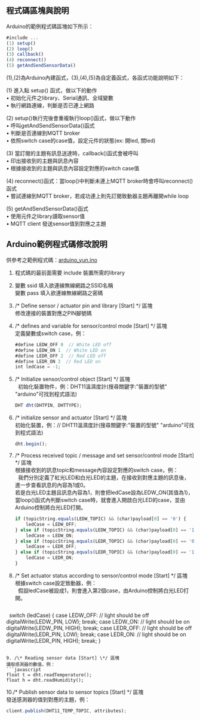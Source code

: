 <!--![ARDUINO YÚN](https://github.com/skellroyal/scratchx/blob/gh-pages/arduinoSampleCode/arduino_yun.jpg)
Source: https://store.arduino.cc/usa/arduino-yun*/-->

## 程式碼區塊與說明  

Arduino的範例程式碼區塊如下所示：  
```javascript
#include ...
(1) setup()
(2) loop()
(3) callback()
(4) reconnect()
(5) getAndSendSensorData()
```  
(1),(2)為Arduino內建函式，(3),(4),(5)為自定義函式，各函式功能說明如下：  

(1) 進入點 setup() 函式，做以下的動作  
    • 初始化元件之library、Serial通訊、全域變數  
    • 執行網路連線，判斷是否已連上網路  

(2) setup()執行完後會重複執行loop()函式，做以下動作  
    • 呼叫getAndSendSensorData()函式  
    • 判斷是否連線到MQTT broker  
    • 依照switch case的case值，設定元件的狀態(ex: 開led, 關led)  
    
(3) 當訂閱的主題有訊息送達時，callback()函式會被呼叫  
    • 印出接收到的主題與訊息內容  
    • 根據接收到的主題與訊息內容設定對應的switch case值  
    
(4) reconnect()函式：當loop()中判斷未連上MQTT broker時會呼叫reconnect()函式  
    • 嘗試連線到MQTT broker，若成功連上則先訂閱致動器主題再離開while loop  

(5) getAndSendSensorData()函式  
    • 使用元件之library讀取sensor值  
    • MQTT client 發送sensor值到對應之主題  

## Arduino範例程式碼修改說明  

供參考之範例程式碼：[arduino_yun.ino](https://github.com/skellroyal/scratchx/blob/gh-pages/arduinoSampleCode/sample_yun.ino)  

1. 程式碼的最前面需要 include 裝置所需的library  

2. 變數 ssid 填入欲連線無線網路之SSID名稱  
   變數 pass 填入欲連線無線網路之密碼  
   
3. /\* Define sensor / actuator pin and library [Start] \*/ 區塊  
   修改連接的裝置對應之PIN腳號碼  
   
4. /\* defines and variable for sensor/control mode [Start] \*/ 區塊  
   定義變數或switch case，例：  
   ```javascript  
   #define LEDW_OFF 0  // White LED off  
   #define LEDW_ON 1  // White LED on  
   #define LEDR_OFF 2  // Red LED off  
   #define LEDR_ON 3  // Red LED on  
   int ledCase = -1;  
   ```  

5. /\* Initialize sensor/control object [Start] \*/ 區塊  
   初始化裝置物件，例：DHT11溫濕度計\(搜尋關鍵字:"裝置的型號" "arduino"可找到程式語法\)  
   ```javascript
   DHT dht(DHTPIN, DHTTYPE);
   ```
   
6. /\* initialize sensor and actuator [Start] \*/ 區塊  
   初始化裝置，例：// DHT11溫濕度計(搜尋關鍵字:"裝置的型號" "arduino"可找到程式語法)  
   ```javascript
   dht.begin();
   ```
   
7. /\* Process received topic / message and set sensor/control mode [Start] \*/ 區塊  
   根據接收到的訊息topic和message內容設定對應的switch case，例：  
   我們分別定義了紅光LED和白光LED的主題，在接收到對應主題的訊息後，進一步查看訊息的內容為1或0。  
   若是白光LED主題且訊息內容為1，則會把ledCase設為LEDW_ON(其值為1)，當loop()函式內判斷switch case時，就會進入開啟白光LED的case，並由Arduino控制將白光LED打開。  
   
   ```javascript
   if (topicString.equals(LEDW_TOPIC) && (char)payload[0] == '0') {
       ledCase = LEDW_OFF;
   } else if (topicString.equals(LEDW_TOPIC) && (char)payload[0] == '1') {
       ledCase = LEDW_ON;
   } else if (topicString.equals(LEDR_TOPIC) && (char)payload[0] == '0') {
       ledCase = LEDR_OFF;
   } else if (topicString.equals(LEDR_TOPIC) && (char)payload[0] == '1') {
       ledCase = LEDR_ON;
   }
   ```

8. /\* Set actuator status according to sensor/control mode [Start] \*/ 區塊  
   根據switch case設定致動器，例：  
   假設ledCase被設成1，則會進入第2個case，由Arduino控制將白光LED打開。  
   ```javascript
   switch (ledCase) {
      case LEDW_OFF:
         // light should be off
         digitalWrite(LEDW_PIN, LOW);
         break;
      case LEDW_ON:
         // light should be on
         digitalWrite(LEDW_PIN, HIGH);
         break;
      case LEDR_OFF:
         // light should be off
         digitalWrite(LEDR_PIN, LOW);
         break;
      case LEDR_ON:
         // light should be on
         digitalWrite(LEDR_PIN, HIGH);
         break;
   }
   ```

9. /\* Reading sensor data [Start] \*/ 區塊  
   讀取感測器的數值，例：  
   ```javascript
   float t = dht.readTemperature();
   float h = dht.readHumidity();
   ```

10./\* Publish sensor data to sensor topics [Start] \*/ 區塊  
   發送感測器的值到對應的主題，例：  
   ```javascript
   client.publish(DHT11_TEMP_TOPIC, attributes);
   ```

